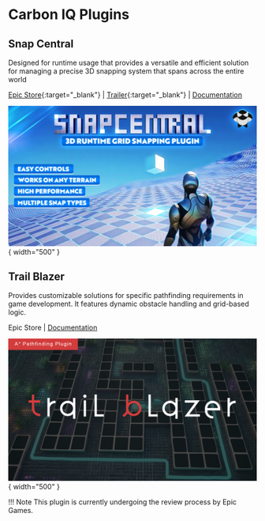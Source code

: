 # Carbon IQ Plugins

## Snap Central

Designed for runtime usage that provides a versatile and efficient solution for managing a precise 3D snapping system that spans across the entire world

[Epic Store](https://www.unrealengine.com/marketplace/en-US/product/snap-central){:target="_blank"} | [Trailer](https://www.youtube.com/watch?v=WuYTlhWh9xs&ab_channel=carbonIQ){:target="_blank"} | [Documentation](https://carboniq-dev.github.io/site/snap-central/)

![Get Snap Parameters](./images/snap-central-banner.jpg){ width="500" }

## Trail Blazer

Provides customizable solutions for specific pathfinding requirements in game development. It features dynamic obstacle handling and grid-based logic.

Epic Store | [Documentation](https://carboniq-dev.github.io/site/trail-blazer)

![Get Snap Parameters](./images/trail-blazer/trail-blazer-cover.png){ width="500" }

!!! Note
    This plugin is currently undergoing the review process by Epic Games.
<!-- 
## Atmo Sim

A comprehensive atmospheric simulation plugin for Unreal Engine

Epic Store | Documentation

![Get Snap Parameters](./images/atmo-sim-cover.png){ width="500" }

!!! Note
    Release date: 01.02.2024

## Cube Verse

xxxxxxxxxxxxxxxxxxxxxxxxx

Epic Store | Documentation

![Get Snap Parameters](./images/cover-cube-verse.png){ width="500" }

!!! Note
    Release date: 01.02.2024

## Flux Point

xxxxxxxxxxxxxxxxxxxxxxxxx

Epic Store | Documentation

![Get Snap Parameters](./images/atmo-sim-cover.png){ width="500" }

!!! Note
    Release date: 01.02.2024 -->
